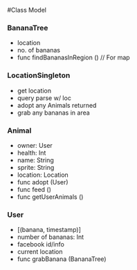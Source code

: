#Class Model

### BananaTree
  - location
  - no. of bananas
  - func findBananasInRegion () // For map

### LocationSingleton
  - get location
  - query parse w/ loc
  - adopt any Animals returned
  - grab any bananas in area

### Animal
  - owner: User
  - health: Int
  - name: String
  - sprite: String
  - location: Location
  - func adopt (User)
  - func feed ()
  - func getUserAnimals ()

### User
  - [(banana, timestamp)]
  - number of bananas: Int
  - facebook id/info
  - current location
  - func grabBanana (BananaTree)
